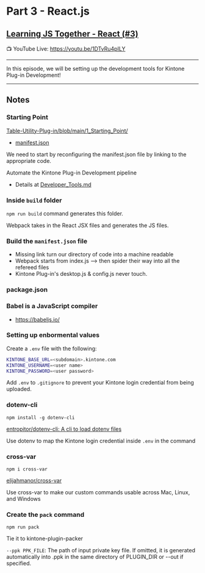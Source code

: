 # Part 3 - React.js

## [Learning JS Together - React (#3)](https://www.youtube.com/watch?v=1DTvRu4pILY)

📺 YouTube Live: <https://youtu.be/1DTvRu4pILY>

---

In this episode, we will be setting up the development tools for Kintone Plug-in Development!

---

## Notes

### Starting Point

[Table-Utility-Plug-in/blob/main/1_Starting_Point/](https://github.com/ahandsel/Table-Utility-Plug-in/blob/main/1_Starting_Point/)
  * [manifest.json](https://github.com/ahandsel/Table-Utility-Plug-in/blob/main/1_Starting_Point/src/manifest.json)

We need to start by reconfiguring the manifest.json file by linking to the appropriate code.

Automate the Kintone Plug-in Development pipeline
  * Details at [Developer_Tools.md](Developer_Tools.md)

### Inside `build` folder

`npm run build` command generates this folder.

Webpack takes in the React JSX files and generates the JS files.

### Build the `manifest.json` file
  * Missing link turn our directory of code into a machine readable
  * Webpack starts from index.js --> then spider their way into all the refereed files
  * Kintone Plug-in's desktop.js & config.js never touch.

### package.json

### Babel is a JavaScript compiler
  * <https://babeljs.io/>

### Setting up enbormental values
Create a `.env` file with the following:

```sh
KINTONE_BASE_URL=<subdomain>.kintone.com
KINTONE_USERNAME=<user name>
KINTONE_PASSWORD=<user password>
```

Add `.env` to `.gitignore` to prevent your Kintone login credential from being uploaded.

### dotenv-cli

`npm install -g dotenv-cli`

[entropitor/dotenv-cli: A cli to load dotenv files](https://github.com/entropitor/dotenv-cli)

Use dotenv to map the Kintone login credential inside `.env` in the command

### cross-var

`npm i cross-var`

[elijahmanor/cross-var](https://github.com/elijahmanor/cross-var)

Use cross-var to make our custom commands usable across Mac, Linux, and Windows


### Create the `pack` command
`npm run pack`

Tie it to kintone-plugin-packer

`--ppk PPK_FILE`: The path of input private key file. If omitted, it is generated automatically into <Plugin ID>.ppk in the same directory of PLUGIN_DIR or --out if specified.

